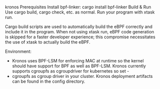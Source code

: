 kronos
Prerequisites
Install bpf-linker: cargo install bpf-linker
Build & Run
Use cargo build, cargo check, etc. as normal. Run your program with xtask run.

Cargo build scripts are used to automatically build the eBPF correctly and include it in the program. When not using xtask run, eBPF code generation is skipped for a faster developer experience; this compromise necessitates the use of xtask to actually build the eBPF.

Environment: 
- Kronos uses BPF-LSM for enforcing MAC at runtime so the kernel should have support for BPF as well as BPF-LSM. Kronos currently supports cgroupfs as cgroupdriver for kubernetes so set - 
- cgroupfs as cgroup driver in your cluster. Kronos deployment artifacts can be found in the config directory.

